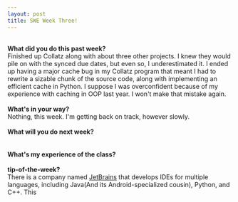 ```yaml
---
layout: post
title: SWE Week Three!
---
```


<br><b>What did you do this past week?</b><br>
Finished up Collatz along with about three other projects. I knew they would pile on with the synced due dates, but even so, I underestimated it. I ended up having a major cache bug in my Collatz program that meant I had to rewrite a sizable chunk of the source code, along with implementing an efficient cache in Python. I suppose I was overconfident because of my experience with caching in OOP last year. I won't make that mistake again.<br>
<br><b>What's in your way?</b><br>
Nothing, this week. I'm getting back on track, however slowly.<br>
<br><b>What will you do next week?</b><br>
<br>
<br><b>What's my experience of the class?</b>
<br>
<br><b>tip-of-the-week?</b><br>
There is a company named <a href=https://www.jetbrains.com/>JetBrains</a> that develops IDEs for multiple languages, including Java(And its Android-specialized cousin), Python, and C++. This

